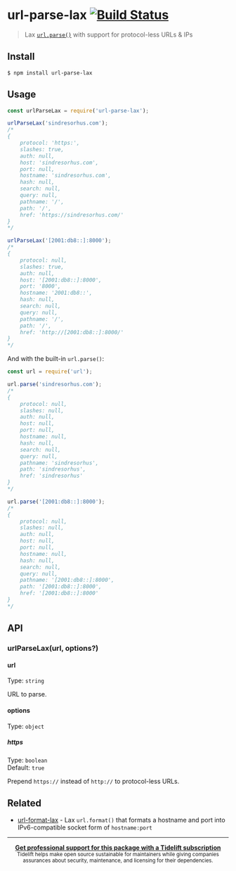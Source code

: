 # url-parse-lax [![Build Status](https://travis-ci.org/sindresorhus/url-parse-lax.svg?branch=master)](https://travis-ci.org/sindresorhus/url-parse-lax)

> Lax [`url.parse()`](https://nodejs.org/docs/latest/api/url.html#url_url_parse_urlstr_parsequerystring_slashesdenotehost) with support for protocol-less URLs & IPs


## Install

```
$ npm install url-parse-lax
```


## Usage

```js
const urlParseLax = require('url-parse-lax');

urlParseLax('sindresorhus.com');
/*
{
	protocol: 'https:',
	slashes: true,
	auth: null,
	host: 'sindresorhus.com',
	port: null,
	hostname: 'sindresorhus.com',
	hash: null,
	search: null,
	query: null,
	pathname: '/',
	path: '/',
	href: 'https://sindresorhus.com/'
}
*/

urlParseLax('[2001:db8::]:8000');
/*
{
	protocol: null,
	slashes: true,
	auth: null,
	host: '[2001:db8::]:8000',
	port: '8000',
	hostname: '2001:db8::',
	hash: null,
	search: null,
	query: null,
	pathname: '/',
	path: '/',
	href: 'http://[2001:db8::]:8000/'
}
*/
```

And with the built-in `url.parse()`:

```js
const url = require('url');

url.parse('sindresorhus.com');
/*
{
	protocol: null,
	slashes: null,
	auth: null,
	host: null,
	port: null,
	hostname: null,
	hash: null,
	search: null,
	query: null,
	pathname: 'sindresorhus',
	path: 'sindresorhus',
	href: 'sindresorhus'
}
*/

url.parse('[2001:db8::]:8000');
/*
{
	protocol: null,
	slashes: null,
	auth: null,
	host: null,
	port: null,
	hostname: null,
	hash: null,
	search: null,
	query: null,
	pathname: '[2001:db8::]:8000',
	path: '[2001:db8::]:8000',
	href: '[2001:db8::]:8000'
}
*/
```


## API

### urlParseLax(url, options?)

#### url

Type: `string`

URL to parse.

#### options

Type: `object`

##### https

Type: `boolean`<br>
Default: `true`

Prepend `https://` instead of `http://` to protocol-less URLs.


## Related

- [url-format-lax](https://github.com/sindresorhus/url-format-lax) - Lax `url.format()` that formats a hostname and port into IPv6-compatible socket form of `hostname:port`


---

<div align="center">
	<b>
		<a href="https://tidelift.com/subscription/pkg/npm-url-parse-lax?utm_source=npm-url-parse-lax&utm_medium=referral&utm_campaign=readme">Get professional support for this package with a Tidelift subscription</a>
	</b>
	<br>
	<sub>
		Tidelift helps make open source sustainable for maintainers while giving companies<br>assurances about security, maintenance, and licensing for their dependencies.
	</sub>
</div>
